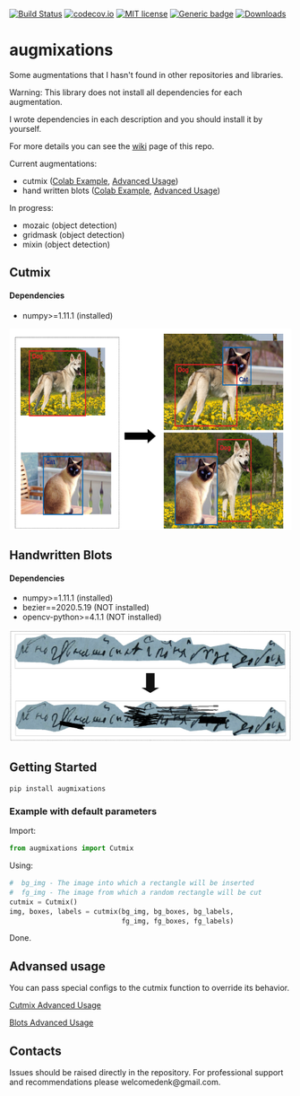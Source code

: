[![Build Status](https://travis-ci.com/TheDenk/augmixations.svg?branch=master)](https://travis-ci.com/TheDenk/augmixations)
[![codecov.io](https://codecov.io/github/TheDenk/augmixations/coverage.svg?branch=master)](https://codecov.io/github/TheDenk/augmixations?branch=master)
[![MIT license](https://img.shields.io/badge/License-MIT-blue.svg)](https://lbesson.mit-license.org/)
[![Generic badge](https://img.shields.io/badge/python-3.6|3.7|3.8-blue.svg)](https://shields.io/)
[![Downloads](https://pepy.tech/badge/augmixations)](https://pepy.tech/project/augmixations)

# augmixations
Some augmentations that I hasn't found in other repositories and libraries.  
  
Warning: This library does not install all dependencies for each augmentation.  

I wrote dependencies in each description and you should install it by yourself.  
  
For more details you can see the <a href="https://github.com/TheDenk/augmixations/wiki">wiki</a> page of this repo.  


Current augmentations:  
  - cutmix (<a href="https://github.com/TheDenk/augmixations/blob/master/examples/cutmix_example.ipynb">Colab Example</a>, <a href="https://github.com/TheDenk/augmixations/wiki/Cutmix-Advanced-Usage">Advanced Usage</a>)  
  - hand written blots (<a href="https://github.com/TheDenk/augmixations/blob/master/examples/blots_example.ipynb">Colab Example</a>, <a href="https://github.com/TheDenk/augmixations/wiki/Blots-Advanced-Usage">Advanced Usage</a>)  

In progress:  
  - mozaic (object detection)  
  - gridmask (object detection)  
  - mixin (object detection)  
   
## Cutmix  
#### Dependencies  

- numpy>=1.11.1 (installed) 
  
<p>
<img src="images/cutmix_current.png" width="600" height="360" title="Current cutmix"/> 
</p> 

## Handwritten Blots
#### Dependencies  


- numpy>=1.11.1 (installed)
- bezier==2020.5.19 (NOT installed)
- opencv-python>=4.1.1 (NOT installed)

<p>
<img src="images/blots.png" width="600" height="200" title="Blots"/> 
</p> 

## Getting Started
    pip install augmixations  

### Example with default parameters  


  Import:  
```python
from augmixations import Сutmix  
```
  Using:  
```python
#  bg_img - The image into which a rectangle will be inserted  
#  fg_img - The image from which a random rectangle will be cut 
cutmix = Cutmix()
img, boxes, labels = cutmix(bg_img, bg_boxes, bg_labels,
                            fg_img, fg_boxes, fg_labels)  
```
  Done.
 
## Advansed usage 

<p>You can pass special configs to the cutmix function to override its behavior.</p>   
<a href="https://github.com/TheDenk/augmixations/wiki/Cutmix-Advanced-Usage"><p>Cutmix Advanced Usage</p></a>  
<a href="https://github.com/TheDenk/augmixations/wiki/Blots-Advanced-Usage"><p>Blots Advanced Usage</p></a>  

## Contacts
<p>Issues should be raised directly in the repository. For professional support and recommendations please <a>welcomedenk@gmail.com</a>.</p>
  
  
